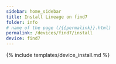```yaml
---
sidebar: home_sidebar
title: Install Lineage on find7
folder: info
# name of the page (/{{permalink}}.html)
permalink: /devices/find7/install
device: find7
---
```

{% include templates/device_install.md %}
